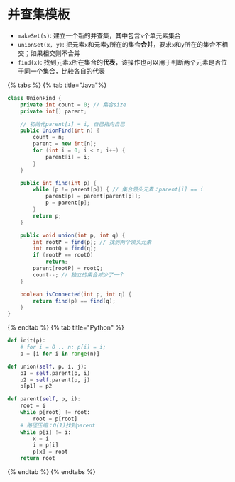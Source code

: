 # 并查集模板

* `makeSet(s)`: 建立一个新的并查集，其中包含`s`个单元素集合
* `unionSet(x, y)`: 把元素`x`和元素`y`所在的集合**合并**，要求`x`和`y`所在的集合不相交；如果相交则不合并
* `find(x)`: 找到元素`x`所在集合的**代表**，该操作也可以用于判断两个元素是否位于同一个集合，比较各自的代表

{% tabs %}
{% tab title="Java"%}
```java
class UnionFind {
    private int count = 0; // 集合size
    private int[] parent;

    // 初始化parent[i] = i, 自己指向自己
    public UnionFind(int n) {
        count = n;
        parent = new int[n];
        for (int i = 0; i < n; i++) {
            parent[i] = i;
        }
    }

    public int find(int p) {
        while (p != parent[p]) { // 集合领头元素：parent[i] == i
            parent[p] = parent[parent[p]];
            p = parent[p];
        }
        return p;
    }

    public void union(int p, int q) {
        int rootP = find(p); // 找到两个领头元素
        int rootQ = find(q);
        if (rootP == rootQ)
            return;
        parent[rootP] = rootQ;
        count--; // 独立的集合减少了一个
    }

    boolean isConnected(int p, int q) {
        return find(p) == find(q);
    }
}
```
{% endtab %}
{% tab title="Python" %}
```python
def init(p):
    # for i = 0 .. n: p[i] = i;
    p = [i for i in range(n)]

def union(self, p, i, j):
    p1 = self.parent(p, i)
    p2 = self.parent(p, j)
    p[p1] = p2

def parent(self, p, i):
    root = i
    while p[root] != root:
        root = p[root]
    # 路径压缩：O(1)找到parent
    while p[i] != i:
        x = i
        i = p[i]
        p[x] = root
    return root
```
{% endtab %}
{% endtabs %}